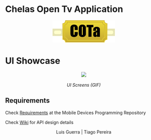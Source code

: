 # Chelas Open Tv Application

<p align="center">
<img src="https://github.com/TiagoPereira06/EDU_Cota/blob/43592/client/src/images/logo.png" width="200">
</p>

# UI Showcase

<p align="center">
<img src="https://github.com/TiagoPereira06/EDU_Cota/blob/43592/docs/screenshots.gif" width="800">
</p>

<p align="center"><i>UI Screens (GIF)</i></p>


## **Requirements**

Check [Requirements](https://github.com/isel-leic-pi/PI-1920v-LI51N/wiki/TrabalhoPr%C3%A1tico) at the Mobile Devices Programming Repository

Check [Wiki](https://github.com/TiagoPereira06/EDU_Cota/wiki) for API design details

<p align="center">
Luis Guerra | Tiago Pereira
</p>
